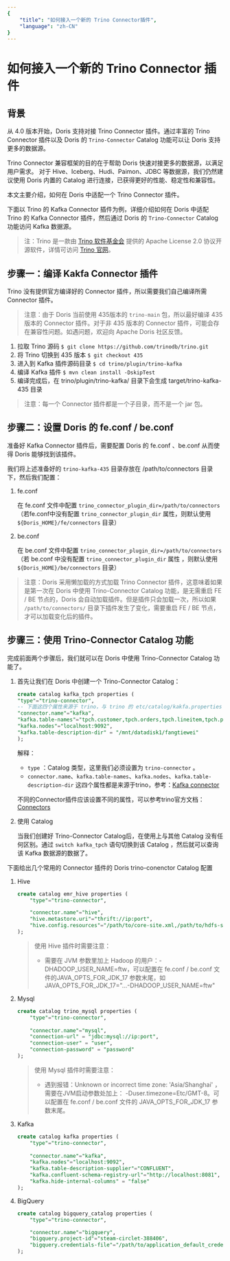 ```yaml
---
{
    "title": "如何接入一个新的 Trino Connector插件",
    "language": "zh-CN"
}
---
```


<!-- 
Licensed to the Apache Software Foundation (ASF) under one
or more contributor license agreements.  See the NOTICE file
distributed with this work for additional information
regarding copyright ownership.  The ASF licenses this file
to you under the Apache License, Version 2.0 (the
"License"); you may not use this file except in compliance
with the License.  You may obtain a copy of the License at

  http://www.apache.org/licenses/LICENSE-2.0

Unless required by applicable law or agreed to in writing,
software distributed under the License is distributed on an
"AS IS" BASIS, WITHOUT WARRANTIES OR CONDITIONS OF ANY
KIND, either express or implied.  See the License for the
specific language governing permissions and limitations
under the License.
-->

# 如何接入一个新的 Trino Connector 插件

## 背景

从 4.0 版本开始，Doris 支持对接 Trino Connector 插件。通过丰富的 Trino Connector 插件以及 Doris 的 `Trino-Connector` Catalog 功能可以让 Doris 支持更多的数据源。

Trino Connector 兼容框架的目的在于帮助 Doris 快速对接更多的数据源，以满足用户需求。
对于 Hive、Iceberg、Hudi、Paimon、JDBC 等数据源，我们仍然建议使用 Doris 内置的 Catalog 进行连接，已获得更好的性能、稳定性和兼容性。

本文主要介绍，如何在 Doris 中适配一个 Trino Connector 插件。

下面以 Trino 的 Kafka Connector 插件为例，详细介绍如何在 Doris 中适配 Trino 的 Kafka Connector 插件，然后通过 Doris 的 `Trino-Connector` Catalog 功能访问 Kafka 数据源。

> 注：Trino 是一款由 [Trino 软件基金会](https://trino.io/foundation) 提供的 Apache License 2.0 协议开源软件，详情可访问 [Trino 官网](https://trino.io/docs/current/)。

## 步骤一：编译 Kakfa Connector 插件

Trino 没有提供官方编译好的 Connector 插件，所以需要我们自己编译所需 Connector 插件。

> 注意：由于 Doris 当前使用 435版本的 `trino-main` 包，所以最好编译 435 版本的 Connector 插件。对于非 435 版本的 Connector 插件，可能会存在兼容性问题。如遇问题，欢迎向 Apache Doris 社区反馈。


1. 拉取 Trino 源码
`$ git clone https://github.com/trinodb/trino.git`
2. 将 Trino 切换到 435 版本
`$ git checkout 435`
3. 进入到 Kafka 插件源码目录
`$ cd trino/plugin/trino-kafka`
4. 编译 Kafka 插件
`$ mvn clean install -DskipTest`
5. 编译完成后，在 trino/plugin/trino-kafka/ 目录下会生成 target/trino-kafka-435 目录

> 注意：每一个 Connector 插件都是一个子目录，而不是一个 jar 包。

## 步骤二：设置 Doris 的 fe.conf / be.conf

准备好 Kafka Connector 插件后，需要配置 Doris 的 fe.conf 、be.conf 从而使得 Doris 能够找到该插件。

我们将上述准备好的 `trino-kafka-435` 目录存放在 /path/to/connectors 目录下，然后我们配置：

1. fe.conf

    在 fe.conf 文件中配置 `trino_connector_plugin_dir=/path/to/connectors` （若fe.conf中没有配置 `trino_connector_plugin_dir` 属性，则默认使用 `${Doris_HOME}/fe/connectors` 目录）

2. be.conf

    在 be.conf 文件中配置 `trino_connector_plugin_dir=/path/to/connectors` （若 be.conf 中没有配置 `trino_connector_plugin_dir` 属性 ，则默认使用 `${Doris_HOME}/be/connectors` 目录）

> 注意：Doris 采用懒加载的方式加载 Trino Connector 插件，这意味着如果是第一次在 Doris 中使用 Trino-Connector Catalog 功能，是无需重启 FE / BE 节点的，Doris 会自动加载插件。但是插件只会加载一次，所以如果 `/path/to/connectors/` 目录下插件发生了变化，需要重启 FE / BE 节点，才可以加载变化后的插件。

## 步骤三：使用 Trino-Connector Catalog 功能

完成前面两个步骤后，我们就可以在 Doris 中使用 Trino-Connector Catalog 功能了。

1. 首先让我们在 Doris 中创建一个 Trino-Connector Catalog：

    ```sql
    create catalog kafka_tpch properties (
    "type"="trino-connector",
    -- 下面这四个属性来源于 trino，与 trino 的 etc/catalog/kakfa.properties 中的属性一致。
    "connector.name"="kafka",
    "kafka.table-names"="tpch.customer,tpch.orders,tpch.lineitem,tpch.part,tpch.partsupp,tpch.supplier,tpch.nation,tpch.region",
    "kafka.nodes"="localhost:9092",
    "kafka.table-description-dir" = "/mnt/datadisk1/fangtiewei"
    );
    ```

    解释：
    - `type` ：Catalog 类型，这里我们必须设置为 `trino-connector` 。
    - `connector.name`、`kafka.table-names`、`kafka.nodes`、`kafka.table-description-dir` 这四个属性都是来源于trino，参考：[Kafka connector](https://trino.io/docs/current/connector/kafka.html#configuration)

    不同的Connector插件应该设置不同的属性，可以参考trino官方文档：[Connectors](https://trino.io/docs/current/connector.html#connector--page-root)

2. 使用 Catalog

    当我们创建好 Trino-Connector Catalog后，在使用上与其他 Catalog 没有任何区别。通过 `switch kafka_tpch` 语句切换到该 Catalog ，然后就可以查询该 Kafka 数据源的数据了。

下面给出几个常用的 Connector 插件的 Doris trino-conenctor Catalog 配置

1. Hive

    ```sql
    create catalog emr_hive properties (
        "type"="trino-connector",

        "connector.name"="hive",
        "hive.metastore.uri"="thrift://ip:port",
        "hive.config.resources"="/path/to/core-site.xml,/path/to/hdfs-site.xml"
    );
    ```

    > 使用 Hive 插件时需要注意：
    > - 需要在 JVM 参数里加上 Hadoop 的用户：-DHADOOP_USER_NAME=ftw，可以配置在 fe.conf / be.conf 文件的JAVA_OPTS_FOR_JDK_17 参数末尾，如 JAVA_OPTS_FOR_JDK_17="...-DHADOOP_USER_NAME=ftw"


2. Mysql

    ```sql
    create catalog trino_mysql properties (
        "type"="trino-connector",
        
        "connector.name"="mysql",
        "connection-url" = "jdbc:mysql://ip:port",
        "connection-user" = "user",
        "connection-password" = "password"
    );
    ```

    > 使用 Mysql 插件时需要注意：
    > - 遇到报错：Unknown or incorrect time zone: 'Asia/Shanghai' ， 需要在JVM启动参数处加上： -Duser.timezone=Etc/GMT-8。可以配置在 fe.conf / be.conf 文件的 JAVA_OPTS_FOR_JDK_17 参数末尾。

3. Kafka

    ```sql
    create catalog kafka properties (
        "type"="trino-connector",
        
        "connector.name"="kafka",
        "kafka.nodes"="localhost:9092",
        "kafka.table-description-supplier"="CONFLUENT",
        "kafka.confluent-schema-registry-url"="http://localhost:8081",
        "kafka.hide-internal-columns" = "false"
    );
    ```


4. BigQuery

    ```sql
    create catalog bigquery_catalog properties (
        "type"="trino-connector",

        "connector.name"="bigquery",
        "bigquery.project-id"="steam-circlet-388406",
        "bigquery.credentials-file"="/path/to/application_default_credentials.json"
    );
    ```

